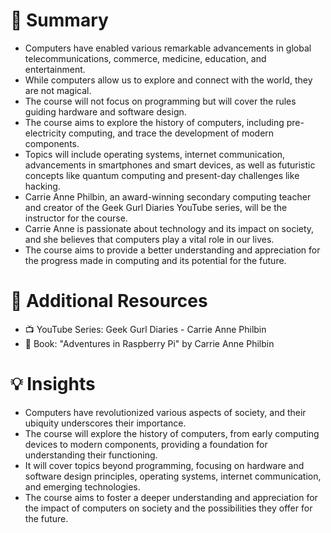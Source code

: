 # 📄 Summary

- Computers have enabled various remarkable advancements in global telecommunications, commerce, medicine, education, and entertainment.
- While computers allow us to explore and connect with the world, they are not magical.
- The course will not focus on programming but will cover the rules guiding hardware and software design.
- The course aims to explore the history of computers, including pre-electricity computing, and trace the development of modern components.
- Topics will include operating systems, internet communication, advancements in smartphones and smart devices, as well as futuristic concepts like quantum computing and present-day challenges like hacking.
- Carrie Anne Philbin, an award-winning secondary computing teacher and creator of the Geek Gurl Diaries YouTube series, will be the instructor for the course.
- Carrie Anne is passionate about technology and its impact on society, and she believes that computers play a vital role in our lives.
- The course aims to provide a better understanding and appreciation for the progress made in computing and its potential for the future.

# 📎 Additional Resources

- 📺 YouTube Series: Geek Gurl Diaries - Carrie Anne Philbin
- 📕 Book: "Adventures in Raspberry Pi" by Carrie Anne Philbin

# 💡 Insights

- Computers have revolutionized various aspects of society, and their ubiquity underscores their importance.
- The course will explore the history of computers, from early computing devices to modern components, providing a foundation for understanding their functioning.
- It will cover topics beyond programming, focusing on hardware and software design principles, operating systems, internet communication, and emerging technologies.
- The course aims to foster a deeper understanding and appreciation for the impact of computers on society and the possibilities they offer for the future.
